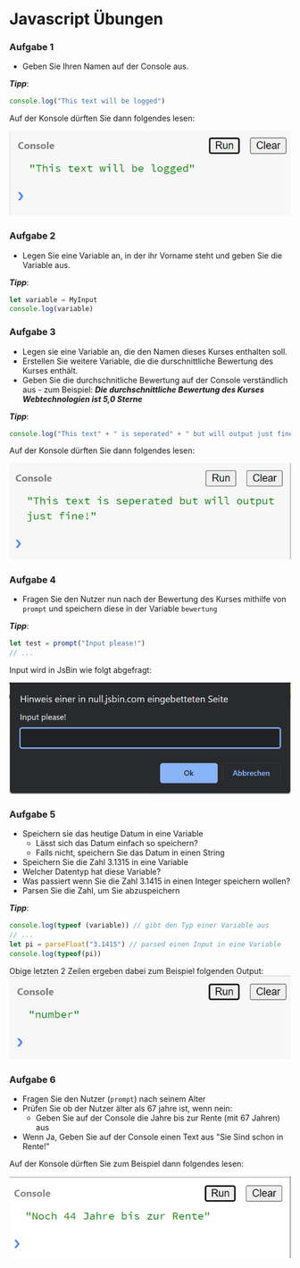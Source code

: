 # Javascript Übungen

### Aufgabe 1
- Geben Sie Ihren Namen auf der Console aus. 

***Tipp***: 
~~~javascript
console.log("This text will be logged")
~~~

Auf der Konsole dürften Sie dann folgendes lesen:

![img.png](img/img.png)

### Aufgabe 2

- Legen Sie eine Variable an, in der ihr Vorname steht und geben Sie die Variable aus.

***Tipp***:
~~~javascript
let variable = MyInput
console.log(variable)
~~~


### Aufgabe 3

- Legen sie eine Variable an, die den Namen dieses Kurses enthalten soll.
- Erstellen Sie weitere Variable, die die durschnittliche Bewertung des Kurses enthält.
- Geben Sie die durchschnitliche Bewertung auf der Console verständlich aus - zum Beispiel:
***Die durchschnittliche Bewertung des Kurses Webtechnologien ist 5,0 Sterne***

***Tipp***:
~~~javascript
console.log("This text" + " is seperated" + " but will output just fine!")
~~~

Auf der Konsole dürften Sie dann folgendes lesen:

![img_1.png](img/img_1.png)


### Aufgabe 4
- Fragen Sie den Nutzer nun nach der Bewertung des Kurses mithilfe von `prompt` und speichern diese in der Variable `bewertung`

***Tipp***:
~~~javascript
let test = prompt("Input please!")
// ...
~~~

Input wird in JsBin wie folgt abgefragt:

![img_2.png](img/img_2.png)

### Aufgabe 5
- Speichern sie das heutige Datum in eine Variable
  - Lässt sich das Datum einfach so speichern?
  - Falls nicht, speichern Sie das Datum in einen String
- Speichern Sie die Zahl 3.1315 in eine Variable
- Welcher Datentyp hat diese Variable?
- Was passiert wenn Sie die Zahl 3.1415 in einen Integer speichern wollen? 
- Parsen Sie die Zahl, um Sie abzuspeichern

***Tipp***:
~~~javascript
console.log(typeof (variable)) // gibt den Typ einer Variable aus
// ...
let pi = parseFloat("3.1415") // parsed einen Input in eine Variable
console.log(typeof(pi))

~~~
Obige letzten 2 Zeilen ergeben dabei zum Beispiel folgenden Output:
![img_3.png](img/img_3.png)

### Aufgabe 6
- Fragen Sie den Nutzer (`prompt`) nach seinem Alter
- Prüfen Sie ob der Nutzer älter als 67 jahre ist, wenn nein:
  - Geben Sie auf der Console die Jahre bis zur Rente (mit 67 Jahren) aus
- Wenn Ja, Geben Sie auf der Console einen Text aus "Sie Sind schon in Rente!"

Auf der Konsole dürften Sie zum Beispiel dann folgendes lesen:

![img_4.png](img/img_4.png)

